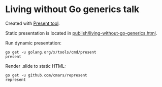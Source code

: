 # Living without Go generics talk

Created with [Present tool](https://godoc.org/golang.org/x/tools/cmd/present).

Static presentation is located in [publish/living-without-go-generics.html](publish/living-without-go-generics.html).

Run dynamic presentation:

```shell
go get -u golang.org/x/tools/cmd/present
present
```

Render .slide to static HTML:

```shell
go get -u github.com/cmars/represent
represent
```
